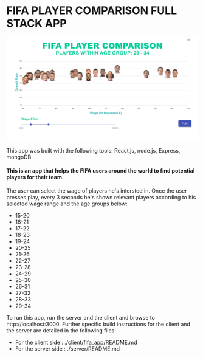# FIFA PLAYER COMPARISON FULL STACK APP 

![](/appdemo.PNG)

This app was built with the following tools:
React.js, node.js, Express, mongoDB.

#### This is an app that helps the FIFA users around the world to find potential players for their team.
The user can select the wage of players he's intersted in.
Once the user presses play, every 3 seconds he's shown relevant players according to his selected wage range and the age groups below:
* 15-20
* 16-21
* 17-22
* 18-23
* 19-24
* 20-25
* 21-26
* 22-27
* 23-28
* 24-29
* 25-30
* 26-31
* 27-32
* 28-33
* 29-34
 
To run this app, run the server and the client and browse to http://localhost:3000.
Further specific build instructions for the client and the server are detailed in the following files:
* For the client side : ./client/fifa_app/README.md
* For the server side : ./server/README.md

